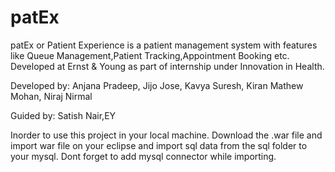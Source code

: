 # patEx

patEx or Patient Experience is a patient management system with features like Queue Management,Patient Tracking,Appointment Booking etc.
Developed at Ernst & Young as part of internship under Innovation in Health.

Developed by:
Anjana Pradeep,
Jijo Jose,
Kavya Suresh,
Kiran Mathew Mohan,
Niraj Nirmal

Guided by:
Satish Nair,EY

Inorder to use this project in your local machine.
Download the .war file and import war file on your eclipse and import sql data from the sql folder to your mysql. Dont forget to add mysql connector while importing.
